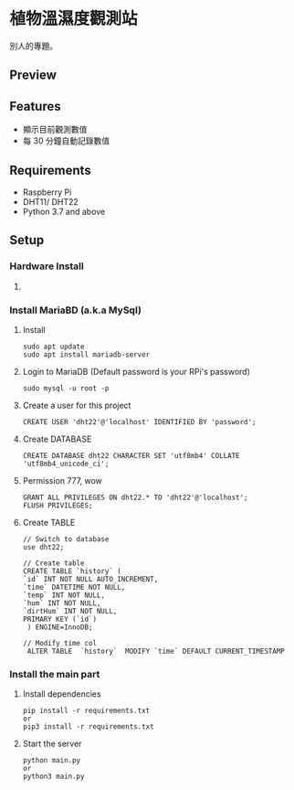 # 植物溫濕度觀測站
別人的專題。

## Preview

## Features
- 顯示目前觀測數值
- 每 30 分鐘自動記錄數值

## Requirements
- Raspberry Pi
- DHT11/ DHT22
- Python 3.7 and above

## Setup
### Hardware Install
1. 

### Install MariaBD (a.k.a MySql)
1. Install
    ```
    sudo apt update
    sudo apt install mariadb-server
    ```

1. Login to MariaDB (Default password is your RPi's password)
    ```
    sudo mysql -u root -p
    ```

3. Create a user for this project
    ```
    CREATE USER 'dht22'@'localhost' IDENTIFIED BY 'password';
    ```

4. Create DATABASE
    ```
    CREATE DATABASE dht22 CHARACTER SET 'utf8mb4' COLLATE 'utf8mb4_unicode_ci';
    ```

5. Permission 777, wow
    ```
    GRANT ALL PRIVILEGES ON dht22.* TO 'dht22'@'localhost';
    FLUSH PRIVILEGES;
    ```

6. Create TABLE
   ```
   // Switch to database
   use dht22;

   // Create table
   CREATE TABLE `history` (
   `id` INT NOT NULL AUTO_INCREMENT,
   `time` DATETIME NOT NULL,
   `temp` INT NOT NULL,
   `hum` INT NOT NULL,
   `dirtHum` INT NOT NULL,
   PRIMARY KEY (`id`)
    ) ENGINE=InnoDB;

   // Modify time col
    ALTER TABLE  `history`  MODIFY `time` DEFAULT CURRENT_TIMESTAMP
   ```

### Install the main part
1. Install dependencies
    ```
    pip install -r requirements.txt
    or
    pip3 install -r requirements.txt
    ```

2. Start the server
   ```
   python main.py
   or
   python3 main.py
   ```